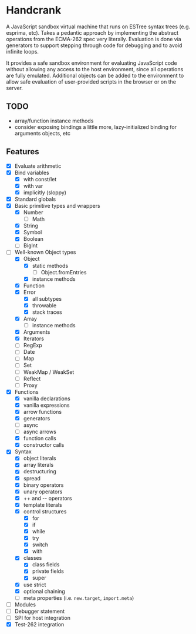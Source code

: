 # Handcrank

A JavaScript sandbox virtual machine that runs on ESTree syntax trees
(e.g. esprima, etc).  Takes a pedantic approach by implementing the
abstract operations from the ECMA-262 spec very literally.  Evaluation
is done via generators to support stepping through code for debugging
and to avoid infinite loops.

It provides a safe sandbox environment for evaluating JavaScript code
without allowing any access to the host environment, since all
operations are fully emulated.  Additional objects can be added to the
environment to allow safe evaluation of user-provided scripts in the
browser or on the server.

## TODO

- array/function instance methods
- consider exposing bindings a little more, lazy-initialized binding
  for arguments objects, etc

## Features

- [x] Evaluate arithmetic
- [x] Bind variables
    - [x] with const/let
    - [x] with var
    - [x] implicitly (sloppy)
- [x] Standard globals
- [x] Basic primitive types and wrappers
    - [x] Number
        - [ ] Math
    - [x] String
    - [x] Symbol
    - [x] Boolean
    - [ ] BigInt
- [ ] Well-known Object types
    - [x] Object
        - [x] static methods
            - [ ] Object.fromEntries
        - [x] instance methods
    - [x] Function
    - [x] Error
        - [x] all subtypes
        - [x] throwable
        - [x] stack traces
    - [x] Array
        - [ ] instance methods
    - [x] Arguments
    - [x] Iterators
    - [ ] RegExp
    - [ ] Date
    - [ ] Map
    - [ ] Set
    - [ ] WeakMap / WeakSet
    - [ ] Reflect
    - [ ] Proxy
- [x] Functions
    - [x] vanilla declarations
    - [x] vanilla expressions
    - [x] arrow functions
    - [x] generators
    - [ ] async
    - [ ] async arrows
    - [x] function calls
    - [x] constructor calls
- [x] Syntax
    - [x] object literals
    - [x] array literals
    - [x] destructuring
    - [x] spread
    - [x] binary operators
    - [x] unary operators
    - [x] ++ and -- operators
    - [x] template literals
    - [x] control structures
        - [x] for
        - [x] if
        - [x] while
        - [x] try
        - [x] switch
        - [x] with
    - [x] classes
        - [x] class fields
        - [x] private fields
        - [x] super
    - [x] use strict
    - [x] optional chaining
    - [ ] meta properties (i.e. `new.target`, `import.meta`)
- [ ] Modules
- [ ] Debugger statement
- [ ] SPI for host integration
- [x] Test-262 integration
